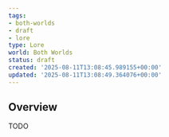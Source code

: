 ```yaml
---
tags:
- both-worlds
- draft
- lore
type: Lore
world: Both Worlds
status: draft
created: '2025-08-11T13:08:45.989155+00:00'
updated: '2025-08-11T13:08:49.364076+00:00'
---
```




## Overview

TODO

